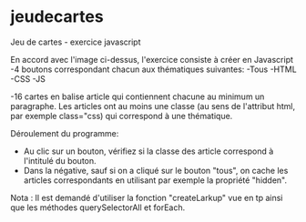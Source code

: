 # jeudecartes
Jeu de cartes - exercice javascript

En accord avec l'image ci-dessus, l'exercice consiste à créer en Javascript 
  -4 boutons correspondant chacun aux thématiques suivantes:
    -Tous
    -HTML
    -CSS
    -JS
    
  -16 cartes en balise article qui contiennent chacune au minimum un paragraphe.
    Les articles ont au moins une classe (au sens de l'attribut html, par exemple class="css) qui correspond à une thématique.
 
Déroulement du programme:

- Au clic sur un bouton, vérifiez si la classe des article correspond à l'intitulé du bouton. 
- Dans la négative, sauf si on a cliqué sur le bouton "tous", on cache les articles correspondants en utilisant par exemple la propriété "hidden".

Nota : Il est demandé d'utiliser la fonction "createLarkup" vue en tp ainsi que les méthodes querySelectorAll et forEach.
